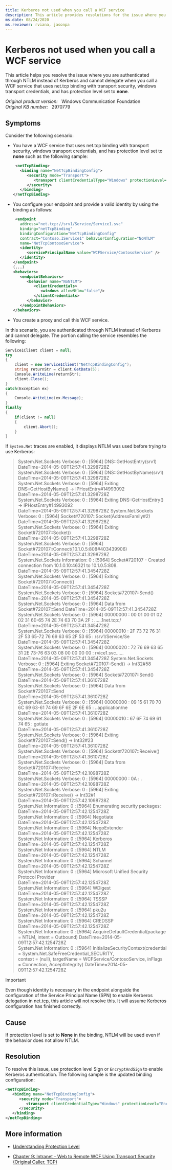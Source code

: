 ```yaml
---
title: Kerberos not used when you call a WCF service
description: This article provides resolutions for the issue where you are authenticated through NTLM instead of Kerberos and cannot delegate when you call a WCF service that uses net.tcp binding with transport security, windows transport credentials, and has protection level set to none.
ms.date: 08/24/2020
ms.reviewer: rviana, jasonpa
---
```

# Kerberos not used when you call a WCF service

This article helps you resolve the issue where you are authenticated through NTLM instead of Kerberos and cannot delegate when you call a WCF service that uses net.tcp binding with transport security, windows transport credentials, and has protection level set to **none**.

_Original product version:_ &nbsp; Windows Communication Foundation  
_Original KB number:_ &nbsp; 2970779

## Symptoms

Consider the following scenario:

- You have a WCF service that uses net.tcp binding with transport security, windows transport credentials, and has protection level set to **none** such as the following sample:

    ```xml
     <netTcpBinding>
       <binding name="NetTcpBindingConfig">
          <security mode="Transport">
             <transport clientCredentialType="Windows" protectionLevel="None" />
          </security>
       </binding>
    </netTcpBinding>
    ```

- You configure your endpoint and provide a valid identity by using the binding as follows:

    ```xml
     <endpoint
       address="net.tcp://srv1/Service/Service1.svc"
       binding="netTcpBinding"
       bindingConfiguration="NetTcpBindingConfig"
       contract="Contoso.IService1" behaviorConfiguration="NoNTLM"
       name="NetTcpContosoService">
       <identity>
          <servicePrincipalName value="WCFService/ContosoService" />
       </identity>
    </endpoint>
    (...)
    <behaviors>
       <endpointBehaviors>
          <behavior name="NoNTLM">
             <clientCredentials>
                <windows allowNtlm="false"/>
             </clientCredentials>
          </behavior>
       </endpointBehaviors>
    </behaviors>
    ```

- You create a proxy and call this WCF service.

In this scenario, you are authenticated through NTLM instead of Kerberos and cannot delegate. The portion calling the service resembles the following:

```csharp
Service1Client client = null;
try
{
    client = new Service1Client("NetTcpBindingConfig");
    string returnStr = client.GetData(5);
    Console.WriteLine(returnStr);
    client.Close();
}
catch(Exception ex)
{
    Console.WriteLine(ex.Message);
}
finally
{
    if(client != null)
    {
        client.Abort();
    }
}
```

If `System.Net` traces are enabled, it displays NTLM was used before trying to use Kerberos:

> System.Net.Sockets Verbose: 0 : [5964] DNS::GetHostEntry(srv1)  
DateTime=2014-05-09T12:57:41.3298728Z  
System.Net.Sockets Verbose: 0 : [5964] DNS::GetHostByName(srv1)  
DateTime=2014-05-09T12:57:41.3298728Z  
System.Net.Sockets Verbose: 0 : [5964] Exiting DNS::GetHostByName() -> IPHostEntry#14993092  
DateTime=2014-05-09T12:57:41.3298728Z  
System.Net.Sockets Verbose: 0 : [5964] Exiting DNS::GetHostEntry() -> IPHostEntry#14993092  
DateTime=2014-05-09T12:57:41.3298728Z
System.Net.Sockets Verbose: 0 : [5964] Socket#720107::Socket(AddressFamily#2)  
DateTime=2014-05-09T12:57:41.3298728Z  
System.Net.Sockets Verbose: 0 : [5964] Exiting Socket#720107::Socket()  
DateTime=2014-05-09T12:57:41.3298728Z  
System.Net.Sockets Verbose: 0 : [5964] Socket#720107::Connect(10.1.0.5:808#403439906)  
DateTime=2014-05-09T12:57:41.3298728Z  
System.Net.Sockets Information: 0 : [5964] Socket#720107 - Created connection from 10.1.0.10:46321 to 10.1.0.5:808.  
DateTime=2014-05-09T12:57:41.3454728Z  
System.Net.Sockets Verbose: 0 : [5964] Exiting Socket#720107::Connect()  
DateTime=2014-05-09T12:57:41.3454728Z  
System.Net.Sockets Verbose: 0 : [5964] Socket#720107::Send()  
DateTime=2014-05-09T12:57:41.3454728Z  
System.Net.Sockets Verbose: 0 : [5964] Data from Socket#720107::Send
DateTime=2014-05-09T12:57:41.3454728Z  
System.Net.Sockets Verbose: 0 : [5964] 00000000 : 00 01 00 01 02 02 31 6E-65 74 2E 74 63 70 3A 2F : ......1net.tcp:/  
DateTime=2014-05-09T12:57:41.3454728Z  
System.Net.Sockets Verbose: 0 : [5964] 00000010 : 2F 73 72 76 31 2F 53 65-72 76 69 63 65 2F 53 65 : /srv1/Service/Se  
DateTime=2014-05-09T12:57:41.3454728Z  
System.Net.Sockets Verbose: 0 : [5964] 00000020 : 72 76 69 63 65 31 2E 73-76 63 03 08 00 00 00 00 : rvice1.svc......  
DateTime=2014-05-09T12:57:41.3454728Z
System.Net.Sockets Verbose: 0 : [5964] Exiting Socket#720107::Send() -> Int32#58  
DateTime=2014-05-09T12:57:41.3454728Z  
System.Net.Sockets Verbose: 0 : [5964] Socket#720107::Send()  
DateTime=2014-05-09T12:57:41.3610728Z  
System.Net.Sockets Verbose: 0 : [5964] Data from Socket#720107::Send  
DateTime=2014-05-09T12:57:41.3610728Z  
System.Net.Sockets Verbose: 0 : [5964] 00000000 : 09 15 61 70 70 6C 69 63-61 74 69 6F 6E 2F 6E 65 : ..application/ne  
DateTime=2014-05-09T12:57:41.3610728Z  
System.Net.Sockets Verbose: 0 : [5964] 00000010 : 67 6F 74 69 61 74 65 : gotiate  
DateTime=2014-05-09T12:57:41.3610728Z  
System.Net.Sockets Verbose: 0 : [5964] Exiting Socket#720107::Send() -> Int32#23  
DateTime=2014-05-09T12:57:41.3610728Z  
System.Net.Sockets Verbose: 0 : [5964] Socket#720107::Receive()  
DateTime=2014-05-09T12:57:41.3610728Z  
System.Net.Sockets Verbose: 0 : [5964] Data from Socket#720107::Receive  
DateTime=2014-05-09T12:57:42.1098728Z  
System.Net.Sockets Verbose: 0 : [5964] 00000000 : 0A : .  
DateTime=2014-05-09T12:57:42.1098728Z  
System.Net.Sockets Verbose: 0 : [5964] Exiting Socket#720107::Receive() -> Int32#1  
DateTime=2014-05-09T12:57:42.1098728Z  
System.Net Information: 0 : [5964] Enumerating security packages:  
DateTime=2014-05-09T12:57:42.1254728Z  
System.Net Information: 0 : [5964] Negotiate  
DateTime=2014-05-09T12:57:42.1254728Z  
System.Net Information: 0 : [5964] NegoExtender  
DateTime=2014-05-09T12:57:42.1254728Z  
System.Net Information: 0 : [5964] Kerberos  
DateTime=2014-05-09T12:57:42.1254728Z  
System.Net Information: 0 : [5964] NTLM  
DateTime=2014-05-09T12:57:42.1254728Z  
System.Net Information: 0 : [5964] Schannel  
DateTime=2014-05-09T12:57:42.1254728Z  
System.Net Information: 0 : [5964] Microsoft Unified Security Protocol Provider  
DateTime=2014-05-09T12:57:42.1254728Z  
System.Net Information: 0 : [5964] WDigest  
DateTime=2014-05-09T12:57:42.1254728Z  
System.Net Information: 0 : [5964] TSSSP  
DateTime=2014-05-09T12:57:42.1254728Z  
System.Net Information: 0 : [5964] pku2u  
DateTime=2014-05-09T12:57:42.1254728Z  
System.Net Information: 0 : [5964] CREDSSP  
DateTime=2014-05-09T12:57:42.1254728Z  
System.Net Information: 0 : [5964] AcquireDefaultCredential(package = NTLM, intent = Outbound)
DateTime=2014-05-09T12:57:42.1254728Z  
System.Net Information: 0 : [5964] InitializeSecurityContext(credential = System.Net.SafeFreeCredential_SECURITY,  
context = (null), targetName = WCFService/ContosoService, inFlags = Connection, AcceptIntegrity)
DateTime=2014-05-09T12:57:42.1254728Z

> [!IMPORTANT]
> Even though identity is necessary in the endpoint alongside the configuration of the Service Principal Name (SPN) to enable Kerberos delegation in net.tcp, this article will not resolve this. It will assume Kerberos configuration has finished correctly.

## Cause

If protection level is set to **None** in the binding, NTLM will be used even if the behavior does not allow NTLM.

## Resolution

To resolve this issue, use protection level Sign or `EncryptAndSign` to enable Kerberos authentication. The following sample is the updated binding configuration:

```xml
<netTcpBinding>
   <binding name="NetTcpBindingConfig">
      <security mode="Transport">
         <transport clientCredentialType="Windows" protectionLevel="EncryptAndSign" />
      </security>
   </binding>
</netTcpBinding>
```

## More information

- [Understanding Protection Level](/dotnet/framework/wcf/understanding-protection-level)

- [Chapter 9: Intranet - Web to Remote WCF Using Transport Security (Original Caller, TCP)](/previous-versions/msp-n-p/ff648998(v=pandp.10))
